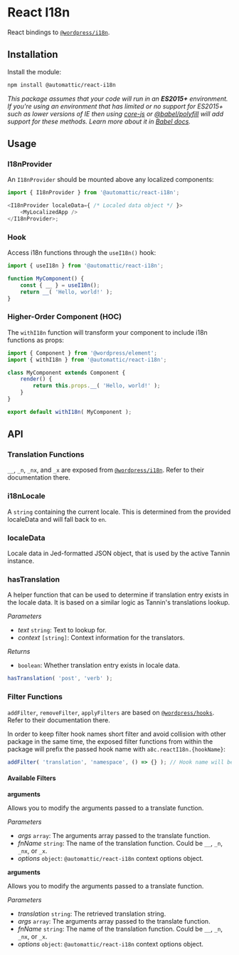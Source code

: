 # React I18n

React bindings to [`@wordpress/i18n`](https://github.com/WordPress/gutenberg/tree/HEAD/packages/i18n).

## Installation

Install the module:

```sh
npm install @automattic/react-i18n
```

_This package assumes that your code will run in an **ES2015+** environment. If you're using an environment that has limited or no support for ES2015+ such as lower versions of IE then using [core-js](https://github.com/zloirock/core-js) or [@babel/polyfill](https://babeljs.io/docs/en/next/babel-polyfill) will add support for these methods. Learn more about it in [Babel docs](https://babeljs.io/docs/en/next/caveats)._

## Usage

### I18nProvider

An `I18nProvider` should be mounted above any localized components:

```js
import { I18nProvider } from '@automattic/react-i18n';

<I18nProvider localeData={ /* Localed data object */ }>
	<MyLocalizedApp />
</I18nProvider>;
```

### Hook

Access i18n functions through the `useI18n()` hook:

```js
import { useI18n } from '@automattic/react-i18n';

function MyComponent() {
	const { __ } = useI18n();
	return __( 'Hello, world!' );
}
```

### Higher-Order Component (HOC)

The `withI18n` function will transform your component to include i18n functions as props:

```js
import { Component } from '@wordpress/element';
import { withI18n } from '@automattic/react-i18n';

class MyComponent extends Component {
	render() {
		return this.props.__( 'Hello, world!' );
	}
}

export default withI18n( MyComponent );
```

## API

### Translation Functions

`__`, `_n`, `_nx`, and `_x` are exposed from [`@wordpress/i18n`](https://github.com/WordPress/gutenberg/tree/HEAD/packages/i18n). Refer to their documentation there.

### i18nLocale

A `string` containing the current locale. This is determined from the provided localeData and will fall back to `en`.

### localeData

Locale data in Jed-formatted JSON object, that is used by the active Tannin instance.

### hasTranslation

A helper function that can be used to determine if translation entry exists in the locale data. It is based on a similar logic as Tannin's translations lookup.

_Parameters_

- _text_ `string`: Text to lookup for.
- _context_ `[string]`: Context information for the translators.

_Returns_

- `boolean`: Whether translation entry exists in locale data.

```js
hasTranslation( 'post', 'verb' );
```

### Filter Functions

`addFilter`, `removeFilter`, `applyFilters` are based on [`@wordpress/hooks`](https://developer.wordpress.org/block-editor/packages/packages-hooks/). Refer to their documentation there.

In order to keep filter hook names short filter and avoid collision with other package in the same time, the exposed filter functions from within the package will prefix the passed hook name with `a8c.reactI18n.{hookName}`:

```js
addFilter( 'translation', 'namespace', () => {} ); // Hook name will become `a8c.reactI18n.translation`
```

#### Available Filters

**arguments**

Allows you to modify the arguments passed to a translate function.

_Parameters_

- _args_ `array`: The arguments array passed to the translate function.
- _fnName_ `string`: The name of the translation function. Could be `__`, `_n`, `_nx`, or `_x`.
- _options_ `object`: `@automattic/react-i18n` context options object.

**arguments**

Allows you to modify the arguments passed to a translate function.

_Parameters_

- _translation_ `string`: The retrieved translation string.
- _args_ `array`: The arguments array passed to the translate function.
- _fnName_ `string`: The name of the translation function. Could be `__`, `_n`, `_nx`, or `_x`.
- _options_ `object`: `@automattic/react-i18n` context options object.

